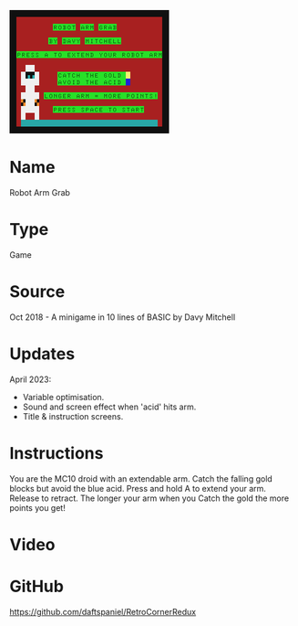 ![Robot Arm Grab](screenshot.png)

# Name
Robot Arm Grab

# Type
Game

# Source
Oct 2018 - A minigame in 10 lines of BASIC by Davy Mitchell

# Updates
April 2023:
 - Variable optimisation.
 - Sound and screen effect when 'acid' hits arm.
 - Title & instruction screens.

# Instructions
You are the MC10 droid with an extendable arm.
Catch the falling gold blocks but avoid the blue acid.
Press and hold A to extend your arm. Release to retract.
The longer your arm when you Catch the gold the more points you get!

# Video 


# GitHub

https://github.com/daftspaniel/RetroCornerRedux
